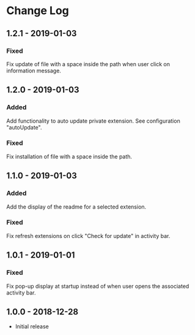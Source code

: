 # Change Log

## 1.2.1 - 2019-01-03

### Fixed
Fix update of file with a space inside the path when user click on information message.

## 1.2.0 - 2019-01-03
### Added
Add functionality to auto update private extension. See configuration "autoUpdate".

### Fixed
Fix installation of file with a space inside the path.

## 1.1.0 - 2019-01-03

### Added
Add the display of the readme for a selected extension.

### Fixed
Fix refresh extensions on click "Check for update" in activity bar.

## 1.0.1 - 2019-01-01

### Fixed
Fix pop-up display at startup instead of when user opens the associated activity bar.

## 1.0.0 - 2018-12-28
- Initial release